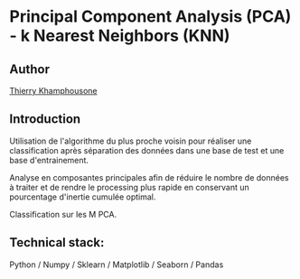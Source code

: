 # Principal Component Analysis (PCA) - k Nearest Neighbors (KNN)

## Author

[Thierry Khamphousone](https://www.linkedin.com/in/tkhamphousone/)

## Introduction

Utilisation de l'algorithme du plus proche voisin pour réaliser une classification après séparation des données dans une base de test et une base d'entrainement. 

Analyse en composantes principales afin de réduire le nombre de données à traiter et de rendre le processing plus rapide en conservant un pourcentage d'inertie cumulée optimal. 

Classification sur les M PCA. 

## Technical stack:

Python / Numpy / Sklearn / Matplotlib / Seaborn / Pandas